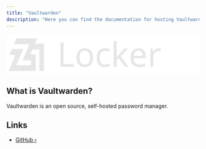 ```yaml
---
title: "Vaultwarden"
description: "Here you can find the documentation for hosting Vaultwarden with Coolify."
---
```


![Vaultwarden](https://raw.githubusercontent.com/dani-garcia/vaultwarden/040e2a7bb0f2cc5012d46ca99283cf21fa06ed1a/resources/vaultwarden-logo-white.svg)

## What is Vaultwarden?

Vaultwarden is an open source, self-hosted password manager.
## Links

- [GitHub ›](https://github.com/dani-garcia/vaultwarden)
